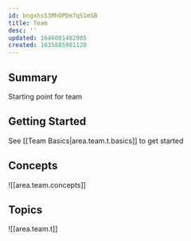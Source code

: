 ```yaml
---
id: bngxhs53MhOPDm7qS1mSB
title: Team
desc: ''
updated: 1646001482985
created: 1635885981120
---
```


## Summary

Starting point for team 
## Getting Started

See [[Team Basics|area.team.t.basics]] to get started

## Concepts
![[area.team.concepts]]
## Topics
![[area.team.t]]